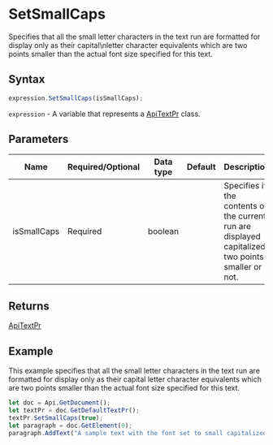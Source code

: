 # SetSmallCaps

Specifies that all the small letter characters in the text run are formatted for display only as their capital\nletter character equivalents which are two points smaller than the actual font size specified for this text.

## Syntax

```javascript
expression.SetSmallCaps(isSmallCaps);
```

`expression` - A variable that represents a [ApiTextPr](../ApiTextPr.md) class.

## Parameters

| **Name** | **Required/Optional** | **Data type** | **Default** | **Description** |
| ------------- | ------------- | ------------- | ------------- | ------------- |
| isSmallCaps | Required | boolean |  | Specifies if the contents of the current run are displayed capitalized two points smaller or not. |

## Returns

[ApiTextPr](../../ApiTextPr/ApiTextPr.md)

## Example

This example specifies that all the small letter characters in the text run are formatted for display only as their capital letter character equivalents which are two points smaller than the actual font size specified for this text.

```javascript editor-docx
let doc = Api.GetDocument();
let textPr = doc.GetDefaultTextPr();
textPr.SetSmallCaps(true);
let paragraph = doc.GetElement(0);
paragraph.AddText("A sample text with the font set to small capitalized letters.");
```
